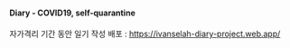 #### Diary - COVID19, self-quarantine

자가격리 기간 동안 일기 작성
배포 : https://ivanselah-diary-project.web.app/
